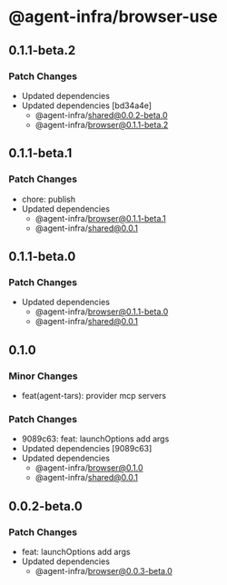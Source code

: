 # @agent-infra/browser-use

## 0.1.1-beta.2

### Patch Changes

- Updated dependencies
- Updated dependencies [bd34a4e]
  - @agent-infra/shared@0.0.2-beta.0
  - @agent-infra/browser@0.1.1-beta.2

## 0.1.1-beta.1

### Patch Changes

- chore: publish
- Updated dependencies
  - @agent-infra/browser@0.1.1-beta.1
  - @agent-infra/shared@0.0.1

## 0.1.1-beta.0

### Patch Changes

- Updated dependencies
  - @agent-infra/browser@0.1.1-beta.0
  - @agent-infra/shared@0.0.1

## 0.1.0

### Minor Changes

- feat(agent-tars): provider mcp servers

### Patch Changes

- 9089c63: feat: launchOptions add args
- Updated dependencies [9089c63]
- Updated dependencies
  - @agent-infra/browser@0.1.0
  - @agent-infra/shared@0.0.1

## 0.0.2-beta.0

### Patch Changes

- feat: launchOptions add args
- Updated dependencies
  - @agent-infra/browser@0.0.3-beta.0
